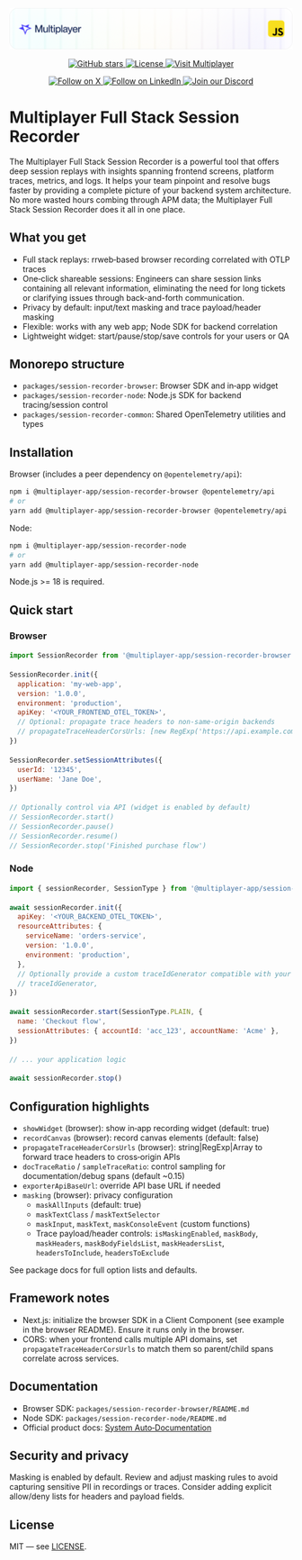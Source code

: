 ![Description](.github/header-js.png)

<div align="center">
<a href="https://github.com/multiplayer-app/multiplayer-session-recorder-javascript">
  <img src="https://img.shields.io/github/stars/multiplayer-app/multiplayer-session-recorder-javascript?style=social&label=Star&maxAge=2592000" alt="GitHub stars">
</a>
  <a href="https://github.com/multiplayer-app/multiplayer-session-recorder-javascript/blob/main/LICENSE">
    <img src="https://img.shields.io/github/license/multiplayer-app/multiplayer-session-recorder-javascript" alt="License">
  </a>
  <a href="https://multiplayer.app">
    <img src="https://img.shields.io/badge/Visit-multiplayer.app-blue" alt="Visit Multiplayer">
  </a>
  
</div>
<div>
  <p align="center">
    <a href="https://x.com/trymultiplayer">
      <img src="https://img.shields.io/badge/Follow%20on%20X-000000?style=for-the-badge&logo=x&logoColor=white" alt="Follow on X" />
    </a>
    <a href="https://www.linkedin.com/company/multiplayer-app/">
      <img src="https://img.shields.io/badge/Follow%20on%20LinkedIn-0077B5?style=for-the-badge&logo=linkedin&logoColor=white" alt="Follow on LinkedIn" />
    </a>
    <a href="https://discord.com/invite/q9K3mDzfrx">
      <img src="https://img.shields.io/badge/Join%20our%20Discord-5865F2?style=for-the-badge&logo=discord&logoColor=white" alt="Join our Discord" />
    </a>
  </p>
</div>

# Multiplayer Full Stack Session Recorder

The Multiplayer Full Stack Session Recorder is a powerful tool that offers deep session replays with insights spanning frontend screens, platform traces, metrics, and logs. It helps your team pinpoint and resolve bugs faster by providing a complete picture of your backend system architecture. No more wasted hours combing through APM data; the Multiplayer Full Stack Session Recorder does it all in one place.

## What you get

- Full stack replays: rrweb‑based browser recording correlated with OTLP traces
- One‑click shareable sessions: Engineers can share session links containing all relevant information, eliminating the need for long tickets or clarifying issues through back-and-forth communication.
- Privacy by default: input/text masking and trace payload/header masking
- Flexible: works with any web app; Node SDK for backend correlation
- Lightweight widget: start/pause/stop/save controls for your users or QA

## Monorepo structure

- `packages/session-recorder-browser`: Browser SDK and in‑app widget
- `packages/session-recorder-node`: Node.js SDK for backend tracing/session control
- `packages/session-recorder-common`: Shared OpenTelemetry utilities and types

## Installation

Browser (includes a peer dependency on `@opentelemetry/api`):

```bash
npm i @multiplayer-app/session-recorder-browser @opentelemetry/api
# or
yarn add @multiplayer-app/session-recorder-browser @opentelemetry/api
```

Node:

```bash
npm i @multiplayer-app/session-recorder-node
# or
yarn add @multiplayer-app/session-recorder-node
```

Node.js >= 18 is required.

## Quick start

### Browser

```javascript
import SessionRecorder from '@multiplayer-app/session-recorder-browser'

SessionRecorder.init({
  application: 'my-web-app',
  version: '1.0.0',
  environment: 'production',
  apiKey: '<YOUR_FRONTEND_OTEL_TOKEN>',
  // Optional: propagate trace headers to non‑same‑origin backends
  // propagateTraceHeaderCorsUrls: [new RegExp('https://api.example.com', 'i')],
})

SessionRecorder.setSessionAttributes({
  userId: '12345',
  userName: 'Jane Doe',
})

// Optionally control via API (widget is enabled by default)
// SessionRecorder.start()
// SessionRecorder.pause()
// SessionRecorder.resume()
// SessionRecorder.stop('Finished purchase flow')
```

### Node

```javascript
import { sessionRecorder, SessionType } from '@multiplayer-app/session-recorder-node'

await sessionRecorder.init({
  apiKey: '<YOUR_BACKEND_OTEL_TOKEN>',
  resourceAttributes: {
    serviceName: 'orders-service',
    version: '1.0.0',
    environment: 'production',
  },
  // Optionally provide a custom traceIdGenerator compatible with your OTel setup
  // traceIdGenerator,
})

await sessionRecorder.start(SessionType.PLAIN, {
  name: 'Checkout flow',
  sessionAttributes: { accountId: 'acc_123', accountName: 'Acme' },
})

// ... your application logic

await sessionRecorder.stop()
```

## Configuration highlights

- `showWidget` (browser): show in‑app recording widget (default: true)
- `recordCanvas` (browser): record canvas elements (default: false)
- `propagateTraceHeaderCorsUrls` (browser): string|RegExp|Array to forward trace headers to cross‑origin APIs
- `docTraceRatio` / `sampleTraceRatio`: control sampling for documentation/debug spans (default ~0.15)
- `exporterApiBaseUrl`: override API base URL if needed
- `masking` (browser): privacy configuration
    - `maskAllInputs` (default: true)
    - `maskTextClass` / `maskTextSelector`
    - `maskInput`, `maskText`, `maskConsoleEvent` (custom functions)
    - Trace payload/header controls: `isMaskingEnabled`, `maskBody`, `maskHeaders`, `maskBodyFieldsList`, `maskHeadersList`, `headersToInclude`, `headersToExclude`

See package docs for full option lists and defaults.

## Framework notes

- Next.js: initialize the browser SDK in a Client Component (see example in the browser README). Ensure it runs only in the browser.
- CORS: when your frontend calls multiple API domains, set `propagateTraceHeaderCorsUrls` to match them so parent/child spans correlate across services.

## Documentation

- Browser SDK: `packages/session-recorder-browser/README.md`
- Node SDK: `packages/session-recorder-node/README.md`
- Official product docs: [System Auto‑Documentation](https://www.multiplayer.app/docs/features/system-auto-documentation/)

## Security and privacy

Masking is enabled by default. Review and adjust masking rules to avoid capturing sensitive PII in recordings or traces. Consider adding explicit allow/deny lists for headers and payload fields.

## License

MIT — see [LICENSE](https://github.com/multiplayer-app/multiplayer-session-recorder-javascript/blob/main/LICENSE).
